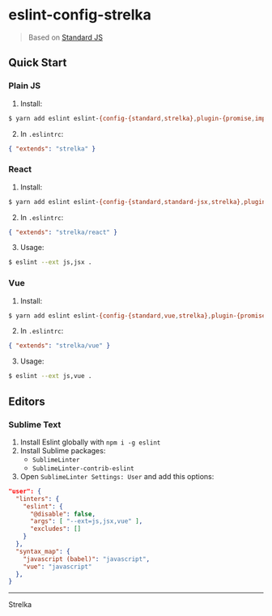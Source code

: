 # eslint-config-strelka

> Based on [Standard JS](http://standardjs.com)


## Quick Start

### Plain JS 

1. Install:

  ```bash
  $ yarn add eslint eslint-{config-{standard,strelka},plugin-{promise,import,node,standard}}
  ```

2. In `.eslintrc`:

  ```json
  { "extends": "strelka" }
  ```

### React

1. Install:

  ```bash
  $ yarn add eslint eslint-{config-{standard,standard-jsx,strelka},plugin-{promise,import,node,react,standard}}
  ```

2. In `.eslintrc`:

  ```json
  { "extends": "strelka/react" }
  ```

3. Usage:

  ```bash
  $ eslint --ext js,jsx .
  ```

### Vue

1. Install:

  ```bash
  $ yarn add eslint eslint-{config-{standard,vue,strelka},plugin-{promise,import,node,html,vue,standard}}
  ```

2. In `.eslintrc`:

  ```json
  { "extends": "strelka/vue" }
  ```

3. Usage:

  ```bash
  $ eslint --ext js,vue .
  ```

## Editors

### Sublime Text

1. Install Eslint globally with `npm i -g eslint`
2. Install Sublime packages:
    - `SublimeLinter`
    - `SublimeLinter-contrib-eslint`
3. Open `SublimeLinter Settings: User` and add this options:

  ```json
  "user": {
    "linters": {
      "eslint": {
        "@disable": false,
        "args": [ "--ext=js,jsx,vue" ],
        "excludes": []
      }
    },
    "syntax_map": {
      "javascript (babel)": "javascript",
      "vue": "javascript"
    },
  }
  ``` 

---
Strelka
